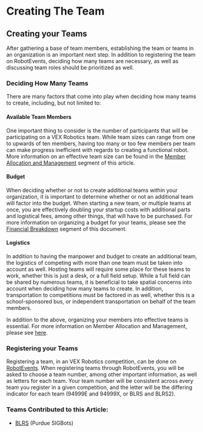 # Creating The Team

## Creating your Teams

After gathering a base of team members, establishing the team or teams in an organization is an important next step. In addition to registering the team on RobotEvents, deciding how many teams are necessary, as well as discussing team roles should be prioritized as well.

### Deciding How Many Teams

There are many factors that come into play when deciding how many teams to create, including, but not limited to:

#### Available Team Members

One important thing to consider is the number of participants that will be participating on a VEX Robotics team. While team sizes can range from one to upwards of ten members, having too many or too few members per team can make progress inefficient with regards to creating a functional robot. More information on an effective team size can be found in the [Member Allocation and Management](creating-the-team.md#member-allocation-and-management) segment of this article.&#x20;

#### Budget

When deciding whether or not to create additional teams within your organization, it is important to determine whether or not an additional team will factor into the budget. When starting a new team, or multiple teams at once, you are effectively doubling your startup costs with additional parts and logistical fees, among other things, that will have to be purchased. For more information on organizing a budget for your teams, please see the [Financial Breakdown](creating-the-team.md#one-year-team-financial-breakdown) segment of this document.

#### Logistics

In addition to having the manpower and budget to create an additional team, the logistics of competing with more than one team must be taken into account as well. Hosting teams will require some place for these teams to work, whether this is just a desk, or a full field setup. While a full field can be shared by numerous teams, it is beneficial to take spatial concerns into account when deciding how many teams to create. In addition, transportation to competitions must be factored in as well, whether this is a school-sponsored bus, or independent transportation on behalf of the team members.&#x20;

In addition to the above, organizing your members into effective teams is essential. For more information on Member Allocation and Management, please see [here](creating-the-team.md#member-allocation-and-management).

### Registering your Teams

Registering a team, in an VEX Robotics competition, can be done on [RobotEvents](https://www.robotevents.com/register/teams). When registering teams through RobotEvents, you will be asked to choose a team number, among other important information, as well as letters for each team. Your team number will be consistent across every team you register in a given competition, and the letter will be the differing indicator for each team (94999E and 94999X, or BLRS and BLRS2).

### Teams Contributed to this Article:

* [BLRS](https://purduesigbots.com/) (Purdue SIGBots)

